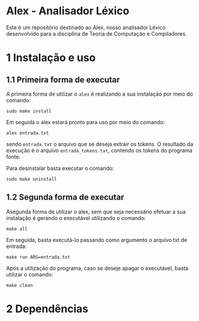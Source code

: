 # Alex - Analisador Léxico

Este é um repositório destinado ao Alex, nosso analisador Léxico desenvolvido para a disciplina de Teoria de Computação e Compiladores.

# 1 Instalação e uso

## 1.1 Primeira forma de executar

A primeira forma de utilizar o `alex` é realizando a sua instalação por meio do comando:

```
sudo make install
```

Em seguida o alex estará pronto para uso por meio do comando:

```
alex entrada.txt
```

sendo `entrada.txt` o arquivo que se deseja extrair os tokens. O resultado da execução é o arquivo `entrada_tokens.txt`, contendo os tokens do programa fonte.


Para desinstalar basta executar o comando:

```
sudo make uninstall
```

## 1.2 Segunda forma de executar 

Asegunda forma de utilizar o alex, sem que seja necessário efetuar a sua instalação é gerando o executável utilizando o comando:

```
make all
```

Em seguida, basta executá-lo passando como argumento o arquivo txt de entrada:

```
make run ARG=entrada.txt
```

Após a utilização do programa, caso se deseje apagar o executável, basta utilizar o comando:

```
make clean
```

# 2 Dependências
